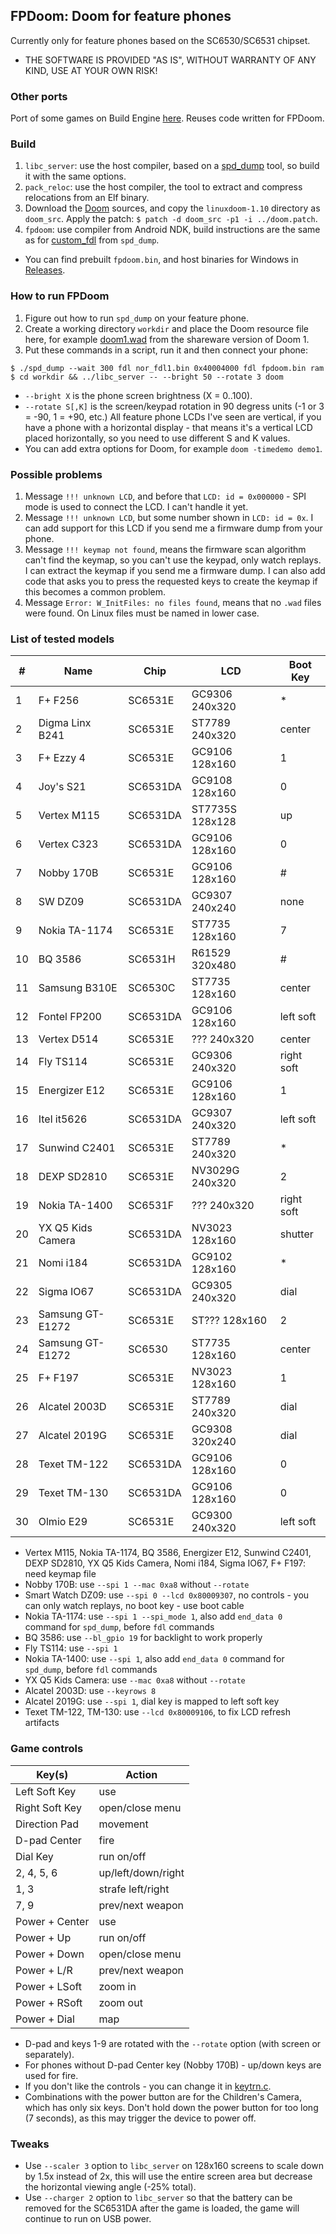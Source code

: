 ## FPDoom: Doom for feature phones

Currently only for feature phones based on the SC6530/SC6531 chipset.

* THE SOFTWARE IS PROVIDED "AS IS", WITHOUT WARRANTY OF ANY KIND, USE AT YOUR OWN RISK!

### Other ports

Port of some games on Build Engine [here](fpbuild). Reuses code written for FPDoom.

### Build

1. `libc_server`: use the host compiler, based on a [spd_dump](https://github.com/ilyakurdyukov/spreadtrum_flash) tool, so build it with the same options.
2. `pack_reloc`: use the host compiler, the tool to extract and compress relocations from an Elf binary.
3. Download the [Doom](https://github.com/id-Software/DOOM) sources, and copy the `linuxdoom-1.10` directory as `doom_src`.
Apply the patch: `$ patch -d doom_src -p1 -i ../doom.patch`.
4. `fpdoom`: use compiler from Android NDK, build instructions are the same as for [custom_fdl](https://github.com/ilyakurdyukov/spreadtrum_flash/custom_fdl) from `spd_dump`.

* You can find prebuilt `fpdoom.bin`, and host binaries for Windows in [Releases](https://github.com/ilyakurdyukov/fpdoom/releases).

### How to run FPDoom

1. Figure out how to run `spd_dump` on your feature phone.
2. Create a working directory `workdir` and place the Doom resource file here, for example [doom1.wad](http://distro.ibiblio.org/pub/linux/distributions/slitaz/sources/packages/d/doom1.wad) from the shareware version of Doom 1.
3. Put these commands in a script, run it and then connect your phone:
```
$ ./spd_dump --wait 300 fdl nor_fdl1.bin 0x40004000 fdl fpdoom.bin ram
$ cd workdir && ../libc_server -- --bright 50 --rotate 3 doom
```

* `--bright X` is the phone screen brightness (X = 0..100).
* `--rotate S[,K]` is the screen/keypad rotation in 90 degress units (-1 or 3 = -90, 1 = +90, etc.)
All feature phone LCDs I've seen are vertical, if you have a phone with a horizontal display - that means it's a vertical LCD placed horizontally, so you need to use different S and K values.
* You can add extra options for Doom, for example `doom -timedemo demo1`.

### Possible problems

1. Message `!!! unknown LCD`, and before that `LCD: id = 0x000000` - SPI mode is used to connect the LCD. I can't handle it yet.
2. Message `!!! unknown LCD`, but some number shown in `LCD: id = 0x`. I can add support for this LCD if you send me a firmware dump from your phone.
3. Message `!!! keymap not found`, means the firmware scan algorithm can't find the keymap, so you can't use the keypad, only watch replays. I can extract the keymap if you send me a firmware dump. I can also add code that asks you to press the requested keys to create the keymap if this becomes a common problem.
4. Message `Error: W_InitFiles: no files found`, means that no `.wad` files were found. On Linux files must be named in lower case.

### List of tested models

|  # | Name                   |   Chip   |      LCD        | Boot Key   |
|----|------------------------|----------|-----------------|------------|
|  1 | F+ F256                | SC6531E  | GC9306  240x320 | *          |
|  2 | Digma Linx B241        | SC6531E  | ST7789  240x320 | center     |
|  3 | F+ Ezzy 4              | SC6531E  | GC9106  128x160 | 1          |
|  4 | Joy's S21              | SC6531DA | GC9108  128x160 | 0          |
|  5 | Vertex M115            | SC6531DA | ST7735S 128x128 | up         |
|  6 | Vertex С323            | SC6531DA | GC9106  128x160 | 0          |
|  7 | Nobby 170B             | SC6531E  | GC9106  128x160 | #          |
|  8 | SW DZ09                | SC6531DA | GC9307  240x240 | none       |
|  9 | Nokia TA-1174          | SC6531E  | ST7735  128x160 | 7          |
| 10 | BQ 3586                | SC6531H  | R61529  320x480 | #          |
| 11 | Samsung B310E          | SC6530C  | ST7735  128x160 | center     |
| 12 | Fontel FP200           | SC6531DA | GC9106  128x160 | left soft  |
| 13 | Vertex D514            | SC6531E  | ???     240x320 | center     |
| 14 | Fly TS114              | SC6531E  | GC9306  240x320 | right soft |
| 15 | Energizer E12          | SC6531E  | GC9106  128x160 | 1          |
| 16 | Itel it5626            | SC6531DA | GC9307  240x320 | left soft  |
| 17 | Sunwind C2401          | SC6531E  | ST7789  240x320 | *          |
| 18 | DEXP SD2810            | SC6531E  | NV3029G 240x320 | 2          |
| 19 | Nokia TA-1400          | SC6531F  | ???     240x320 | right soft |
| 20 | YX Q5 Kids Camera      | SC6531DA | NV3023  128x160 | shutter    |
| 21 | Nomi i184              | SC6531DA | GC9102  128x160 | *          |
| 22 | Sigma IO67             | SC6531DA | GC9305  240x320 | dial       |
| 23 | Samsung GT-E1272       | SC6531E  | ST???   128x160 | 2          |
| 24 | Samsung GT-E1272       | SC6530   | ST7735  128x160 | center     |
| 25 | F+ F197                | SC6531E  | NV3023  128x160 | 1          |
| 26 | Alcatel 2003D          | SC6531E  | ST7789  240x320 | dial       |
| 27 | Alcatel 2019G          | SC6531E  | GC9308  320x240 | dial       |
| 28 | Texet TM-122           | SC6531DA | GC9106  128x160 | 0          |
| 29 | Texet TM-130           | SC6531DA | GC9106  128x160 | 0          |
| 30 | Olmio E29              | SC6531E  | GC9300  240x320 | left soft  |

* Vertex M115, Nokia TA-1174, BQ 3586, Energizer E12,
Sunwind C2401, DEXP SD2810, YX Q5 Kids Camera, Nomi i184, Sigma IO67,
F+ F197:
need keymap file
* Nobby 170B: use `--spi 1 --mac 0xa8` without `--rotate`
* Smart Watch DZ09: use `--spi 0 --lcd 0x80009307`, no controls - you can only watch replays, no boot key - use boot cable
* Nokia TA-1174: use `--spi 1 --spi_mode 1`, also add `end_data 0` command for `spd_dump`, before `fdl` commands
* BQ 3586: use `--bl_gpio 19` for backlight to work properly
* Fly TS114: use `--spi 1`
* Nokia TA-1400: use `--spi 1`, also add `end_data 0` command for `spd_dump`, before `fdl` commands
* YX Q5 Kids Camera: use `--mac 0xa8` without `--rotate`
* Alcatel 2003D: use `--keyrows 8`
* Alcatel 2019G: use `--spi 1`, dial key is mapped to left soft key
* Texet TM-122, TM-130: use `--lcd 0x80009106`, to fix LCD refresh artifacts

### Game controls

| Key(s)         | Action             |
|----------------|--------------------|
| Left Soft Key  | use                |
| Right Soft Key | open/close menu    |
| Direction Pad  | movement           |
| D-pad Center   | fire               |
| Dial Key       | run on/off         |
| 2, 4, 5, 6     | up/left/down/right |
| 1, 3           | strafe left/right  |
| 7, 9           | prev/next weapon   |
| Power + Center | use                |
| Power + Up     | run on/off         |
| Power + Down   | open/close menu    |
| Power + L/R    | prev/next weapon   |
| Power + LSoft  | zoom in            |
| Power + RSoft  | zoom out           |
| Power + Dial   | map                |

* D-pad and keys 1-9 are rotated with the `--rotate` option (with screen or separately).
* For phones without D-pad Center key (Nobby 170B) - up/down keys are used for fire.
* If you don't like the controls - you can change it in [keytrn.c](fpdoom/keytrn.c).
* Combinations with the power button are for the Children's Camera, which has only six keys. Don't hold down the power button for too long (7 seconds), as this may trigger the device to power off.

### Tweaks

* Use `--scaler 3` option to `libc_server` on 128x160 screens to scale down by 1.5x instead of 2x, this will use the entire screen area but decrease the horizontal viewing angle (-25% total).
* Use `--charger 2` option to `libc_server` so that the battery can be removed for the SC6531DA after the game is loaded, the game will continue to run on USB power.

